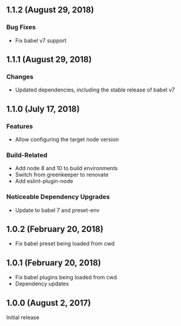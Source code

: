 ## 1.1.2 (August 29, 2018)

### Bug Fixes

* Fix babel v7 support

## 1.1.1 (August 29, 2018)

### Changes

* Updated dependencies, including the stable release of babel v7

## 1.1.0 (July 17, 2018)

### Features

* Allow configuring the target node version

### Build-Related

* Add node 8 and 10 to build environments
* Switch from greenkeeper to renovate
* Add eslint-plugin-node

### Noticeable Dependency Upgrades

* Update to babel 7 and preset-env

## 1.0.2 (February 20, 2018)

* Fix babel preset being loaded from cwd

## 1.0.1 (February 20, 2018)

* Fix babel plugins being loaded from cwd
* Dependency updates

## 1.0.0 (August 2, 2017)

Initial release
